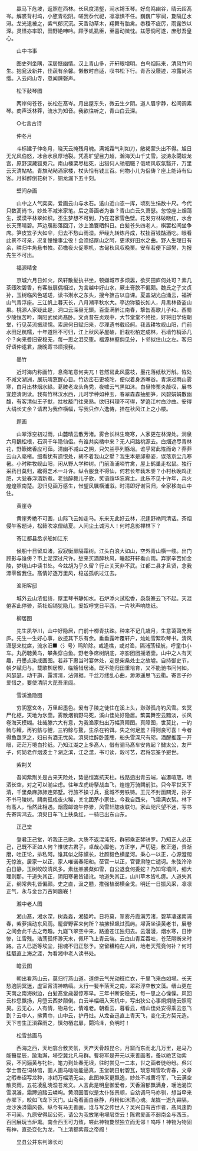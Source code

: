 <!-- { "loadSidebar": true } -->
　　羸马下危坡，返照在西林。长风度清壑，涧水锵玉琴。好鸟鸣幽谷，晴云超髙岑。解裘背村坞，小憇青松阴。嗟我忝代祀，凛凛惧不任。巍巍广寜祠，夐隔辽水浔。龙光逺被之，紫气郁沉沉。天香动草木，翔舞有胎禽。黍稷不疵厉，雨露喣以深。灵怪亦率职，田野絶呻吟。顾予虮虱臣，至喜动微忱。兹愿倘可遂，庶慰吾皇心。

　　山中书事

　　图史列坐隅，深居惬幽情。汉上青山多，开轩眼増明。白鸟烟际来，清风竹间生。抱瓮汲新井，佳蔬有余馨。懒散时自适，収书松下行。青苔没屦迹，凉露尚沾缨。入云问山寺，忽闻踈磬声。

　　松下鼔琴图

　　两岸何苍苍，长松在髙岑。月出屋东头，微云生夕阴。道人眉宇静，松间调素琴。商声泛林莽，流水为知音。我欲往听之，青山白云深。

　　○七言古诗

　　仲冬月

　　斗标建子仲冬月，晓天云掩残月魄。满城霜气利如刀，敝褐蒙头出不得。旭日无光风伯怒，冰合水泉厚地裂。凭髙旷望目力超，瀚海天山千丈雪。波涛永閟蛟龙宫，原野深藏狐兎穴。南山榛栗尽枯死，出猎何人驰驷驖？俄顷风収氛翳开，万里云天清帖帖。青旗飐飐酒家楼，杖头恰有钱三百。何物小儿为侣俦？座上能诗有仙客。月斜醉倒花树下，铜龙漏下五十刻。

　　壁间杂画

　　山中之人气奕奕，爱画云山与水石。逺山近山恣一挥，顷刻生绢数十尺。今代只数髙尚书，妙处不减米家笔。后之善画者为谁？青山白云久萧瑟。忽惊座上烟蔼生，漠漠平林翠如织。丕生梦想不可到，乃在君家雪色壁。花发穷林破晓红，水合长天荡晴碧。芦边鴈影落回汀，沙上渔簔晒斜日。白髪苍头四老人，棋罢松间坐争席。笋皮笠子大如伞，归去不愁山雨湿。炉经九转炼丹成，杖挂百钱酤酒吃。眼看此景不可亲，况复憧憧事尘役！会须结屋山之阿，更求好田水之曲。野人生理日有余，畊归牛角悬书帙。茆檐夜火促寒机，古甸秋风収晚栗。安车若便下邱樊，为报先生不可出。

　　福源精舍

　　京城六月日如火，风轩散髪执书坐，顿嫌城市多烦嚣，欲买田庐何处可？素几茶瓯吹碧香，有客敲扉偶相过，为言越中好山水，厥土膏腴不偏颇。魏氏之子文贞孙，玉树临风色瑳瑳，读书淛水之东头，搜今摭古以自课。夏盖湖光白涌云，福祈山气青浮座。三江帆上暮天长，八月潮平秋水大。亭边狝猿长如人，月黒林昏盗山果。桃源人家疑此是，洞口云深昼无鎻。百壶满醉江南春，撃缶髙歌儿子和。西蜀少陵恒苦吟，南阳武侯尚髙卧。文贞昔在贞观中，大节堂堂不终挫，好将旧学佐朝堂，行见英流振顽懦。索居何日赋归来，尽理遗书载经舸。我昔耕牧岘山阳，门前水田足粇糯，十年道阻不可归，江上秋风茅屋破，旧栽松柏定成林，石墙竹梢添几个？向来耆旧安稳无，每一思之泪交堕。福源林壑倘见分，卜邻拟住山之左。客归好语仲逺君，歳晚寄书烦报我。

　　墨竹

　　近时海内称画竹，息斋笔意何突兀！苍然冩此风露枝，墨花落纸秋万斛。恠处不减文湖洲，展玩晴窓醒心目。竹边峦石更坡陀，便似着身游嶰谷。青溪过雨山雾寒，白月出林烟水緑。葛陂老龙头角秃，夜嘘云气黒如沐。白昼惨栗炎敲収，展书宜趂清阴读。我有竹林汉水西，儿时学种如种玉，春翠森森抽细笋，风碧娟娟散幽馥，有客清似王子猷，拄杖敲门往来熟。欲归料理不可得，梦遶江村白沙曲。安得大绢长丈余？请君为我作横幅，写我只作六逸俦，挂在秋风江上之小楼。

　　题画

　　山翠浮空初过雨，山麓晴云散芳渚。雾合长林生晓寒，人家更在林深处。涧泉六月飜松根，石洞千年隐仙侣。有谁共奕橘中来？无人问路桃源去。白烟遮尽青林花，野簌嫩香应可茹。清幽不减山之阴，只欠兰亭列觞俎。谁乎冩此恠而竒？莽莽云山入毫楮。细看犹有遗恨处，胡不着我山之墅？我生本是邱壑姿，误落京尘几寒暑。小时畊牧岘山阳，闲从野人学种树。门前渔浦啼竹禽，屋上鹤巢走松鼠。独行采药日莫归，纔得芝术一斗许。纵令服食不得仙，何若长年蓻禾黍？小村秋晚鸡正肥，大瓮春浮酒新煮。老翁醉舞儿子歌，笑语諠华忘宾主。此乐不见十许年，兵火煌煌照南楚。思归见画万感生，怅望风颿横浦溆。时清即好谢官归，全家移向山中住。

　　黄崖寺

　　黄崖秀絶不可画，山际飞云如走马。东来无此好云林，况逢野衲同清话。茶烟侵午客题诗，松籁吹凉僧结夏。人间尘土诚污人！何时息影禅林下？

　　寄江都县丞求船如江东

　　候船十日留瓜渚，寂寂衡扉隔霜树。江头白浪大如山，空外青山横一缕。出门顾影与谁俦？市上泥深过尺许。愁来买酒醉秋风，睡起开轩看山雨。弃家辛苦如金陵，梦绕山中读书处。今兹胡为乎久留？行止关天非不武。江都二县才且贤，念我漂零留我住。髙情好逐万里风，稳送孤帆过江去。

　　渔阳客邸

　　城外云山浓佀绮，屋里琴书静如水。石炉添火试松香，袅袅篆云飞不起。天涯倦客此停骖，茶社烟销犹隐几。奚奴呼觉日平西，一片秋声响牎纸。

　　柳居图

　　先生夙华川，山中好隐居，门前十栁青扶疎。种来不记几歳月，生意蔼蔼充吾庐。先生一生好心事，放迹其下乐有余。垂垂露叶覆轩户，灿灿雪絮吹琴书。清风潇瑟来枕席，流水汨■〈氵号〉鸣阶除。或逢樵，或对渔，隔浦荡轻航，呼童巾小车。丸药聴黄鸟，攀条穿白鱼。野老争席树阴底，凉影团团摇酒壶。山中之人有天趣，丹墨点染成画图。若非下惠当时宴休处，定是柴桑处士之故墟。自持御史节，朝夕赋归与。载歌栁居栁，临觞惜居诸。既不能归田重培育，又不能驰书问何如。风瑟瑟，动干旟，露湑湑，沾佩裾。千丝万缕乱心曲，渺渺遥思飞云衢。寄言子孙爱惜之，要使清阴大芘吾里闾。

　　雪溪渔隐图

　　穷阴塞玄冬，万里起墨色。爰有子陵之徒住在溪上头，渺渺孤舟钓风雪。玄冥尸化枢，天地为氷壶。雾散烟销野马死，溪山佳处好隐居。繁霙舞空云黯淡，长风卷海天模糊。壮哉滕六大有意，为我渔家扫出万幅真障图。真障图，世莫比，一钓鲔与鳣，再钓鲂与鲤，三钓鲸与鳌，生杀在钓饵。失之何足羞？得则良可喜！今者得鱼亟烹之，妇曰有酒无忧矣。湏臾烂醉卧蓬牕，船头雪深尺有咫。酒醒推蓬一开眼，茫茫万境白扵纸。乃知江湖之上多髙人，借有驷马髙车安肯起？雠太公，友严子，何妨老作烟波士？湖之滨，江之澨，书可读，榖可艺，君将忘筌予避世。

　　紫荆关

　　吾闻紫荆关是古来天险处，势逼恒嵩抗天柱。栈路逈出青云端，岩瀑喧豗，喷洒长空，对之可以湔尘虑。往年龙虎纷拏战血飞，煌煌万骑闗前驻。只今平世天下清，千里桑麻斾斾连郊墅。行旅不操寸兵，瓮城不劳铁铸。王元不封函闗泥，孙子不书马陵树。闗南孤戍夜火稀，关北团茅小家住。今我自西来，飞霜满衣絮。林下有髙人，怡然此相遇。烟霞邮馆午停骖，风雪轩牎夜联句。家山咫尺望不迷，写书先寄宾鸿去。湏臾日车飞上扶桑红，一骑已出东山东。

　　正己堂

　　登君正己堂，听我正己歌。大质不返混沌死，群邪乘正棼骈罗。乃知正人必正己，己既不正如人何？惟彼古君子，卓哉心靡他，方正学，严切磋，敷正道，贵渐磨，吐正论，排私阿。谁其似之陈幙长，壮颜毅色横星河。秉心一以正，心源澄朗无惊波。居家一以正，家人唯诺春阳和。莅官一以正，官曹肃睦亡谴诃。朱弦泠泠白日静，玉树皎皎清风多。素丝羔裘粲如雪，自公退食何委蛇？乃知穹壤间，细大理则那。干道失其正，阴阳寒暑皆错讹。地道失其正，山川草木皆札瘥。人道失其正，纲常典礼皆偏颇。史之直，汲之戆，推强植弱横金戈。明廷一日振风采，凛凛正气，永与金台万古同巍峩！

　　湘中老人图

　　湘山髙，湘水深，树淼淼，湘猿吟。日将莫，翠雾丹霞满芳渚，碧草凄迷南浦春，紫萝摇动东风雨。龎睂野客来何所？袖拂轻飙过孤屿。埽苔坐读黄老书，展卷之间会此千古之竒趣。九嶷飞翠空中来，路遶苍江独归去。云漫漫，烟水寒，日惨惨，江雪残。浩荡孤怀渺天末，佩环飞上青云端。云白山青互吞吐，苍茫隔断来时路。古人已逝等埃尘，招魂不归正愁予。空留糟粕在人间，地老天荒竟何补？何时挂颿直上海之涯，为看湘中老人读书处。

　　瞻云图

　　朝出看燕山云，莫归行燕山道。道傍云气光动班烂衣，千里飞来白如埽。长天愁逈阴冥迷，虚室宵清神皓缟。太行一髪半落天之南，翠彩浮空散文藻。缙山更在天南之南海树边，白髪髙堂歳晏惊寒早。三年书断安稳无，每一思之心懆懆。风回云杪思飘扬，月堕云西梦颠倒。白云半幅细入天机中，写出狄公心事炯炯随云照穹昊。云无心，人有情，物易化，情难老。朝看云，暮看云，缙山佳处安得乘云忽飞到？云中人，拂黄巾，山中云，护丹灶。从龙奋迅直上青天飞，变化无方契元造。天下苍生正湏霖雨之，慎勿栖岩扉，閟鸿泽，负明时！

　　松雪翁画马

　　西海之西，天地翕合敷灵氛，天产天骨超昆仑。月窟而东而北几万里，是马乃能籋星辰，踰渤澥，埽空冀北凡马群。曹将军是开元以来善画者，蚤以絶艺动紫宸，不问骊黄与牝牡，笔力到处春无垠，往时尝见一二本，世之画者徒纷纷。呉兴学士昔在词林馆，画人画马咄咄能逼真，玉堂朝日射碧瓦，琐窓晴雪吹青春，文章之暇奉诏写龙种，冰绡万幅清无尘。此图神采更飘逸，妙处不减曹将军，飞云满空散灵雨，五花凌乱晓湿苍龙文。人言此是明皇御爱者，天香滃郁飘满身，瑶池渴饮雪滉瀁，霜蹄逈踏云嶙峋。黄须圉官似是太仆张景顺，自幼调马马亦驯，想当牵来赤墀下，皎如飞龙下天门。山斋看画白昼静，丹粉如沐清心魂。龙媒一逝九霄隔，龙沙泱漭霜风昏。纵今有马无善画，谁与写之传世人？吴兴自有古作者，髙风逺韵不可闻。九原安得起公死，请公为我放笔电埽层空云！陈君爱画不弱南金与西玉，百回展玩当炉熏。南金西玉可力致，嗟此神物夐然独立而无邻！呜呼！神物为物固有神，直恐变化为龙，飞上清都紫薇之帝阍！

　　圼县公并东判簿长司

